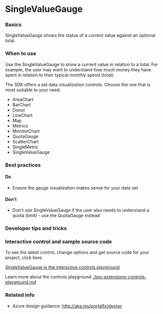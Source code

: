 ﻿# SingleValueGauge

 
<a name="basics"></a>
### Basics
SingleValueGauge shows the status of a current value against an optional total.  



<!-- TODO get an IMAGE to embed here -->

<!-- TODO get an SAMPLE CODE to embed here -->

 
<a name="when-to-use"></a>
### When to use
Use the SingleValueGauge to show a current value in relation to a total.  For example, the user may want to understand how much money they have spent in relation to their typical monthly spend (total).

The SDK offers a set data visualization controls.  Choose the one that is most suitable to your need.
* AreaChart
* BarChart
* Donut
* LineChart
* Map
* Metrics
* MonitorChart
* QuotaGauge
* ScatterChart
* SingleMetric
* SingleValueGauge




 
<a name="best-practices"></a>
### Best practices


<a name="best-practices-do"></a>
#### Do

* Ensure the gauge visualization makes sense for your data set


<a name="best-practices-don-t"></a>
#### Don&#39;t

* Don't use SingleValueGauge if the user also needs to understand a quota (limit) - use the QuotaGauge instead



 
<a name="developer-tips-and-tricks"></a>
### Developer tips and tricks



<a name="interactive-control-and-sample-source-code"></a>
### Interactive control and sample source code
To see the latest control, change options and get source code for your project, click here.

<a href="https://ms.portal.azure.com/?Microsoft_Azure_Playground=true#blade/Microsoft_Azure_Playground/ControlsIndexBlade/SingleValueGauge_create_Playground" target="_blank">SingleValueGauge in the interactive controls playground</a>

Learn more about the controls playground [./top-extensions-controls-playground.md](./top-extensions-controls-playground.md)


 
<a name="related-info"></a>
### Related info

* Azure design guidance:  http://aka.ms/portalfx/design



